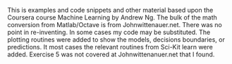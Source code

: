 This is examples and code snippets and other material based upon the Coursera course Machine Learning
by Andrew Ng.  The bulk of the math conversion from Matlab/Octave is from Johnwittenauer.net.
There was no point in re-inventing.  In some cases my code may be substituted.  The plotting routines 
were added to show the models, decisions boundaries, or predictions.  It most cases the relevant
routines from Sci-Kit learn were added.  Exercise 5 was not covered at Johnwittenanuer.net that I found.

